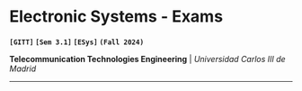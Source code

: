 # Electronic Systems - Exams
**`[GITT]` `[Sem 3.1]` `[ESys]` `(Fall 2024)`**

**Telecommunication Technologies Engineering** | *Universidad Carlos III de Madrid*

---

